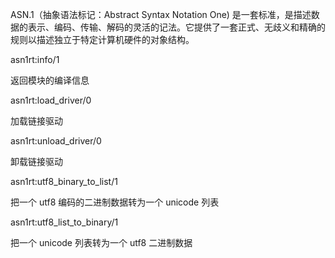 ASN.1（抽象语法标记：Abstract Syntax Notation One) 是一套标准，是描述数据的表示、编码、传输、解码的灵活的记法。它提供了一套正式、无歧义和精确的规则以描述独立于特定计算机硬件的对象结构。 

 

asn1rt:info/1 

返回模块的编译信息 

asn1rt:load_driver/0 

加载链接驱动 

asn1rt:unload_driver/0 

卸载链接驱动 

asn1rt:utf8_binary_to_list/1 

把一个 utf8 编码的二进制数据转为一个 unicode 列表 

asn1rt:utf8_list_to_binary/1 

把一个 unicode 列表转为一个 utf8 二进制数据 
